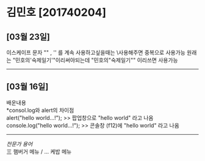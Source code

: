# 김민호 [201740204]

## [03월 23일]

이스케이프 문자 "" , '' 를 계속 사용하고싶을때는 \사용해주면 중복으로 사용가능 원래는 "민호의'숙제일기'"이리써야되는데 "민호의\"숙제일기\"" 이리쓰면 사용가능



***
## [03월 16일]

<!-- > 오늘 배운 내용 요약 <br /> -->
<!-- > 여러줄 요약<br> -->
<!-- > 3번 -->
<!-- *** -->
배운내용<br>
*consol.log와 alert의 차이점<br>
alert("hello world...!");  >> 팝업창으로 "hello world" 라고 나옴<br>
console.log("hello world...!");  >> 콘솔창 (f12)에 "hello world" 라고 나옴<br>



***
*전문가 용어*<br>
三 햄버거 메뉴 / ... 케밥 메뉴 <br>

<table>
</tabla>

